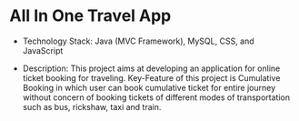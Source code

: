 # All In One Travel App
- 	Technology Stack: Java (MVC Framework), MySQL, CSS, and JavaScript

- 	Description: This project aims at developing an application for online ticket booking for traveling. Key-Feature of this project is       Cumulative Booking in which user can book cumulative ticket for entire journey without concern of booking tickets of different modes of   transportation such as bus, rickshaw, taxi and train.
